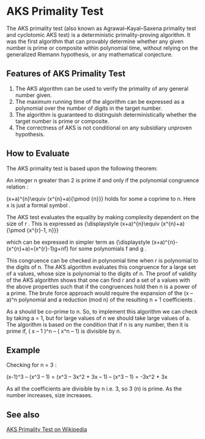 # AKS Primality Test

The AKS primality test (also known as Agrawal–Kayal–Saxena primality test and cyclotomic AKS test) is a deterministic primality-proving algorithm. It was the first algorithm that can provably determine whether any given number is prime or composite within polynomial time, without relying on the generalized Riemann hypothesis, or any mathematical conjecture. 

## Features of AKS Primality Test

1. The AKS algorithm can be used to verify the primality of any general number given.
2. The maximum running time of the algorithm can be expressed as a polynomial over the number of digits in the target number.
3. The algorithm is guaranteed to distinguish deterministically whether the target number is prime or composite.
4. The correctness of AKS is not conditional on any subsidiary unproven hypothesis.

## How to Evaluate

The AKS primality test is based upon the following theorem: 

An integer n greater than 2 is prime if and only if the polynomial congruence relation :

(x+a)^{n}\equiv (x^{n}+a){\pmod {n}}}
holds for some a coprime to n. Here x is just a formal symbol .


The AKS test evaluates the equality by making complexity dependent on the size of r . This is expressed as
  {\displaystyle (x+a)^{n}\equiv (x^{n}+a){\pmod {x^{r}-1, n}}}

which can be expressed in simpler term as
    {\displaystyle (x+a)^{n}-(x^{n}+a)=(x^{r}-1)g+nf} 
for some polynomials f and g .

This congruence can be checked in polynomial time when r is polynomial to the digits of n. The AKS algorithm evaluates this congruence for a large set of a values, whose size is polynomial to the digits of n. The proof of validity of the AKS algorithm shows that one can find r and a set of a values with the above properties such that if the congruences hold then n is a power of a prime. The brute force approach would require the expansion of the (x – a)^n polynomial and a reduction (mod n) of the resulting n + 1 coefficients .

As a should be co-prime to n. So, to implement this algorithm we can check by taking a = 1, but for large values of n we should take large values of a.
The algorithm is based on the condition that if n is any number, then it is prime if,
( x – 1 )^n – ( x^n – 1) is divisible by n.

## Example

Checking for n = 3 :

(x-1)^3 – (x^3 – 1)
= (x^3 – 3x^2 + 3x – 1) – (x^3 – 1)
= -3x^2 + 3x

As all the coefficients are divisible by n i.e. 3, so 3 (n) is prime. As the number increases, size increases.

 
## See also
[AKS Primality Test on Wikipedia](https://en.wikipedia.org/wiki/AKS_primality_test)

